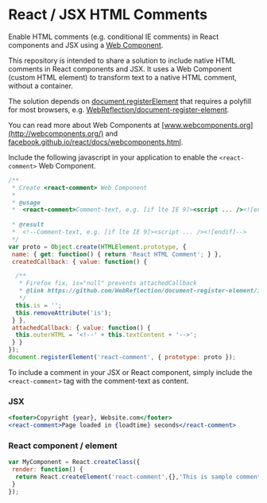 # React / JSX HTML Comments
Enable HTML comments (e.g. conditional IE comments) in React components and JSX using a [Web Component](https://developer.mozilla.org/en-US/docs/Web/Web_Components).

This repository is intended to share a solution to include native HTML comments in React components and JSX. It uses a Web Component (custom HTML element) to transform text to a native HTML comment, without a container.

The solution depends on [document.registerElement](https://developer.mozilla.org/en-US/docs/Web/API/Document/registerElement) that requires a polyfill for most browsers, e.g. [WebReflection/document-register-element](https://github.com/WebReflection/document-register-element).

You can read more about Web Components at [www.webcomponents.org](http://webcomponents.org/) and [facebook.github.io/react/docs/webcomponents.html](https://facebook.github.io/react/docs/webcomponents.html).

Include the following javascript in your application to enable the `<react-comment>` Web Component. 

```javascript
/**
 * Create <react-comment> Web Component
 *
 * @usage
 *  <react-comment>Comment-text, e.g. [if lte IE 9]><script ... /><![endif]</react-comment>
 
 * @result
 *  <!--Comment-text, e.g. [if lte IE 9]><script ... /><![endif]-->
 */
var proto = Object.create(HTMLElement.prototype, {
 name: { get: function() { return 'React HTML Comment'; } },
 createdCallback: { value: function() {

  /**
   * Firefox fix, is="null" prevents attachedCallback
   * @link https://github.com/WebReflection/document-register-element/issues/22
   */
  this.is = '';
  this.removeAttribute('is');
 } },
 attachedCallback: { value: function() {
  this.outerHTML = '<!--' + this.textContent + '-->';
 } }
});
document.registerElement('react-comment', { prototype: proto });
```

To include a comment in your JSX or React component, simply include the `<react-comment>` tag with the comment-text as content.
### JSX
```jsx
<footer>Copyright {year}, Website.com</footer>
<react-comment>Page loaded in {loadtime} seconds</react-comment>
```

### React component / element
```javascript
var MyComponent = React.createClass({
 render: function() {
  return React.createElement('react-comment',{},'This is sample comment text.');
 }
});
```
